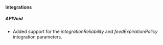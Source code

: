 #### Integrations
##### APIVoid
- Added support for the *integrationReliability* and *feedExpirationPolicy* integration parameters.
